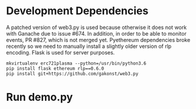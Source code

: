 # Development Dependencies
A patched version of web3.py is used because otherwise it does not work with Ganache due to issue #674. In addition, in order to be able to monitor events, PR #827, which is not merged yet. Pyethereum dependencies broke recently so we need to manually install a slightly older version of rlp encoding. Flask is used for server purposes.

```
mkvirtualenv erc721plasma --python=/usr/bin/python3.6
pip install flask ethereum rlp==0.6.0
pip install git+https://github.com/gakonst/web3.py
```

# Run demo.py
